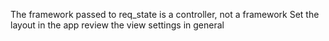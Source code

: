 The framework passed to req_state is a controller, not a framework
Set the layout in the app
review the view settings in general